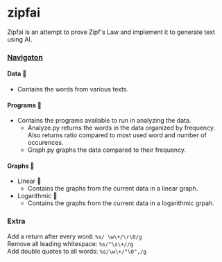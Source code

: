 # zipfai
Zipfai is an attempt to prove Zipf's Law and implement it to generate text using AI. 


### <ins> Navigaton </ins>
#### Data 📁  
- Contains the words from various texts.  

#### Programs 📁  
- Contains the programs available to run in analyzing the data.
    - Analyze.py returns the words in the data organized by frequency. Also returns ratio compared to most used word and number of occurences.
    - Graph.py graphs the data compared to their frequency.
  
#### Graphs 📁  
- Linear 📁  
    - Contains the graphs from the current data in a linear graph.  
- Logarithmic 📁  
    - Contains the graphs from the current data in a logarithmic grpah.  
  
### Extra   
Add a return after every word: ```%s/ \w\+/\r\0/g```  
Remove all leading whitespace: ```%s/^\s\+//g```  
Add double quotes to all words: ```%s/\w\+/"\0",/g```  
